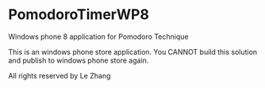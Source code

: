 PomodoroTimerWP8
================

Windows phone 8 application for Pomodoro Technique

This is an windows phone store application.
You CANNOT build this solution and publish to windows phone store again.

All rights reserved by Le Zhang